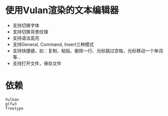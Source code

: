 # 使用Vulan渲染的文本编辑器
* 支持切换字体  
* 支持切换背景纹理
* 支持语法高亮
* 支持General, Command, Insert三种模式
* 支持快捷键，如：复制、粘贴、删除一行、光标跳过空格，光标移动一个单词等...
* 支持打开文件，保存文件


# 依赖
```
Vulkan
glfw3
freetype
```